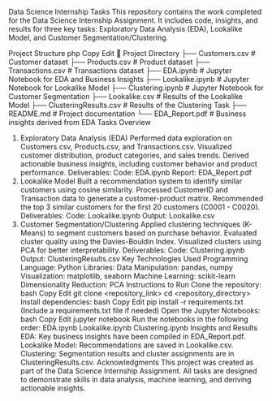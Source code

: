 Data Science Internship Tasks
This repository contains the work completed for the Data Science Internship Assignment. It includes code, insights, and results for three key tasks: Exploratory Data Analysis (EDA), Lookalike Model, and Customer Segmentation/Clustering.

Project Structure
php
Copy
Edit
📂 Project Directory
├── Customers.csv          # Customer dataset
├── Products.csv           # Product dataset
├── Transactions.csv       # Transactions dataset
├── EDA.ipynb              # Jupyter Notebook for EDA and Business Insights
├── Lookalike.ipynb        # Jupyter Notebook for Lookalike Model
├── Clustering.ipynb       # Jupyter Notebook for Customer Segmentation
├── Lookalike.csv          # Results of the Lookalike Model
├── ClusteringResults.csv  # Results of the Clustering Task
├── README.md              # Project documentation
└── EDA_Report.pdf         # Business insights derived from EDA
Tasks Overview
1. Exploratory Data Analysis (EDA)
Performed data exploration on Customers.csv, Products.csv, and Transactions.csv.
Visualized customer distribution, product categories, and sales trends.
Derived actionable business insights, including customer behavior and product performance.
Deliverables:
Code: EDA.ipynb
Report: EDA_Report.pdf
2. Lookalike Model
Built a recommendation system to identify similar customers using cosine similarity.
Processed CustomerID and Transaction data to generate a customer-product matrix.
Recommended the top 3 similar customers for the first 20 customers (C0001 - C0020).
Deliverables:
Code: Lookalike.ipynb
Output: Lookalike.csv
3. Customer Segmentation/Clustering
Applied clustering techniques (K-Means) to segment customers based on purchase behavior.
Evaluated cluster quality using the Davies-Bouldin Index.
Visualized clusters using PCA for better interpretability.
Deliverables:
Code: Clustering.ipynb
Output: ClusteringResults.csv
Key Technologies Used
Programming Language: Python
Libraries:
Data Manipulation: pandas, numpy
Visualization: matplotlib, seaborn
Machine Learning: scikit-learn
Dimensionality Reduction: PCA
Instructions to Run
Clone the repository:
bash
Copy
Edit
git clone <repository_link>
cd <repository_directory>
Install dependencies:
bash
Copy
Edit
pip install -r requirements.txt
(Include a requirements.txt file if needed)
Open the Jupyter Notebooks:
bash
Copy
Edit
jupyter notebook
Run the notebooks in the following order:
EDA.ipynb
Lookalike.ipynb
Clustering.ipynb
Insights and Results
EDA: Key business insights have been compiled in EDA_Report.pdf.
Lookalike Model: Recommendations are saved in Lookalike.csv.
Clustering: Segmentation results and cluster assignments are in ClusteringResults.csv.
Acknowledgments
This project was created as part of the Data Science Internship Assignment. All tasks are designed to demonstrate skills in data analysis, machine learning, and deriving actionable insights.
